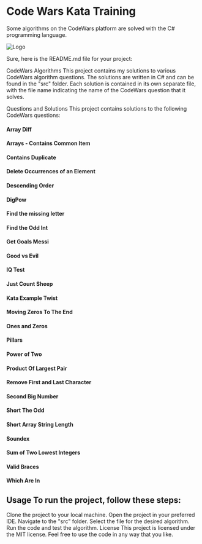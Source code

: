 
# Code Wars Kata Training

Some algorithms on the CodeWars platform are solved with the C# programming language.

![Logo](https://i.ibb.co/nsXvCKz/6363e7db70db732290fa3db6-logo-256.png)

Sure, here is the README.md file for your project:

CodeWars Algorithms
This project contains my solutions to various CodeWars algorithm questions. The solutions are written in C# and can be found in the "src" folder. Each solution is contained in its own separate file, with the file name indicating the name of the CodeWars question that it solves.

Questions and Solutions
This project contains solutions to the following CodeWars questions:

#### Array Diff
#### Arrays - Contains Common Item
#### Contains Duplicate
#### Delete Occurrences of an Element
#### Descending Order
#### DigPow
#### Find the missing letter
#### Find the Odd Int
#### Get Goals Messi
#### Good vs Evil
#### IQ Test
#### Just Count Sheep
#### Kata Example Twist
#### Moving Zeros To The End
#### Ones and Zeros
#### Pillars
#### Power of Two
#### Product Of Largest Pair
#### Remove First and Last Character
#### Second Big Number
#### Short The Odd
#### Short Array String Length
#### Soundex
#### Sum of Two Lowest Integers
#### Valid Braces
#### Which Are In
## Usage To run the project, follow these steps:

Clone the project to your local machine.
Open the project in your preferred IDE.
Navigate to the "src" folder.
Select the file for the desired algorithm.
Run the code and test the algorithm.
License
This project is licensed under the MIT license. Feel free to use the code in any way that you like.